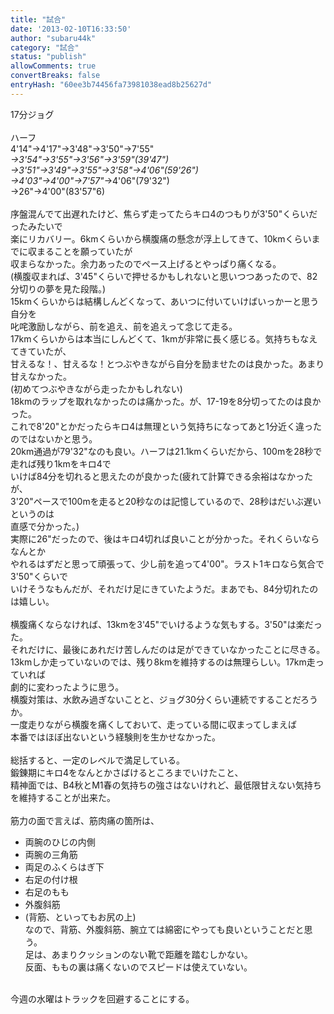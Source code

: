 ```yaml
---
title: "試合"
date: '2013-02-10T16:33:50'
author: "subaru44k"
category: "試合"
status: "publish"
allowComments: true
convertBreaks: false
entryHash: "60ee3b74456fa73981038ead8b25627d"
---
```

17分ジョグ<br>
<br>
ハーフ<br>
4'14"→4'17"→3'48"→3'50"→7'55"*<br>
→3'54"→3'55"→3'56"→3'59"(39'47")<br>
→3'51"→3'49"→3'55"→3'58"→4'06"(59'26")<br>
→4'03"→4'00"→7'57"*→4'06"(79'32")<br>
→26"→4'00"(83'57"6)<br>
<br>
序盤混んでて出遅れたけど、焦らず走ってたらキロ4のつもりが3'50"くらいだったみたいで<br>
楽にリカバリー。6kmくらいから横腹痛の懸念が浮上してきて、10kmくらいまでに収まることを願っていたが<br>
収まらなかった。余力あったのでペース上げるとやっぱり痛くなる。<br>
(横腹収まれば、3'45"くらいで押せるかもしれないと思いつつあったので、82分切りの夢を見た段階。)<br>
15kmくらいからは結構しんどくなって、あいつに付いていけばいっかーと思う自分を<br>
叱咤激励しながら、前を追え、前を追えって念じて走る。<br>
17kmくらいからは本当にしんどくて、1kmが非常に長く感じる。気持ちもなえてきていたが、<br>
甘えるな！、甘えるな！とつぶやきながら自分を励ませたのは良かった。あまり甘えなかった。<br>
(初めてつぶやきながら走ったかもしれない)<br>
18kmのラップを取れなかったのは痛かった。が、17-19を8分切ってたのは良かった。<br>
これで8'20"とかだったらキロ4は無理という気持ちになってあと1分近く違ったのではないかと思う。<br>
20km通過が79'32"なのも良い。ハーフは21.1kmくらいだから、100mを28秒で走れば残り1kmをキロ4で<br>
いけば84分を切れると思えたのが良かった(疲れて計算できる余裕はなかったが、<br>
3'20"ペースで100mを走ると20秒なのは記憶しているので、28秒はだいぶ遅いというのは<br>
直感で分かった。)<br>
実際に26"だったので、後はキロ4切れば良いことが分かった。それくらいならなんとか<br>
やれるはずだと思って頑張って、少し前を追って4'00"。ラスト1キロなら気合で3'50"くらいで<br>
いけそうなもんだが、それだけ足にきていたようだ。まあでも、84分切れたのは嬉しい。<br>
<br>
横腹痛くならなければ、13kmを3'45"でいけるような気もする。3'50"は楽だった。<br>
それだけに、最後にあれだけ苦しんだのは足ができていなかったことに尽きる。<br>
13kmしか走っていないのでは、残り8kmを維持するのは無理らしい。17km走っていれば<br>
劇的に変わったように思う。<br>
横腹対策は、水飲み過ぎないことと、ジョグ30分くらい連続ですることだろうか。<br>
一度走りながら横腹を痛くしておいて、走っている間に収まってしまえば<br>
本番ではほぼ出ないという経験則を生かせなかった。<br>
<br>
総括すると、一定のレベルで満足している。<br>
鍛錬期にキロ4をなんとかさばけるところまでいけたこと、<br>
精神面では、B4秋とM1春の気持ちの強さはないけれど、最低限甘えない気持ちを維持することが出来た。<br>
<br>
筋力の面で言えば、筋肉痛の箇所は、<br>
 - 両腕のひじの内側<br>
 - 両腕の三角筋<br>
 - 両足のふくらはぎ下<br>
 - 右足の付け根<br>
 - 右足のもも<br>
 - 外腹斜筋<br>
 - (背筋、といってもお尻の上)<br>
なので、背筋、外腹斜筋、腕立ては綿密にやっても良いということだと思う。<br>
足は、あまりクッションのない靴で距離を踏むしかない。<br>
反面、ももの裏は痛くないのでスピードは使えていない。<br>
<br>
今週の水曜はトラックを回避することにする。
